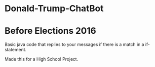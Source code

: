 # Donald-Trump-ChatBot
Before Elections 2016
===========================================================================================

Basic java code that replies to your messages if there is a match in a if-statement.

Made this for a High School Project.
